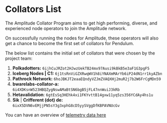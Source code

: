 # Collators List

The Amplitude Collator Program aims to get high performing, diverse, and experienced node operators to join the Amplitude network.

On successfully running the nodes for Amplitude, these operators will also get a chance to become the first set of collators for Pendulum.

The below list contains the initial set of collators that were chosen by the project team:

1. **Polkadotters:** `6ijhCuJRZot2HJwzUekTB24mx97Ausi9kBkB5e3aF1G3pgF5`
2. **Iceberg Nodes | C1:** `6j1tsRnViGZXRwqWV1h8iYNAXmMArYb6iP24dN1rr1kyAZbn`
3. **Pathrock Network:** `6hoJBKJT2eaaEQndyVZJmZVAQXHj2muR2j7b2W6FrCgMDn59`
4. **bwarelabs-collator-a:** `6i4XDKsnW523HBQZygNswAMaBtSN6bgB5jFL47nnWuiJ3kRb`
5. **Hetavalidation**: `6gtEsSq3HEhk4xi1FKYvttB14gxw11yq5zs356YCdAy4hs1u`
6. **Sik** | **Crifferent (dot) de:** `6ixX5DVN6vEMjjPN5sY3g3xphG8cD5yySVggDfKBPAVNUcGv`



You can have an overview of [telemetry](https://telemetry.polkadot.io/#/0xcceae7f3b9947cdb67369c026ef78efa5f34a08fe5808d373c04421ecf4f1aaf)[ data here](https://telemetry.polkadot.io/#/0xcceae7f3b9947cdb67369c026ef78efa5f34a08fe5808d373c04421ecf4f1aaf)
